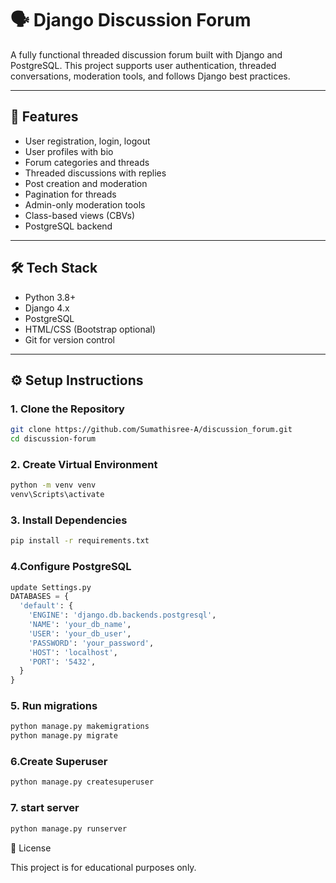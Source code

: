 # 🗣️ Django Discussion Forum

A fully functional threaded discussion forum built with Django and PostgreSQL. This project supports user authentication, threaded conversations, moderation tools, and follows Django best practices.

---

## 🚀 Features

- User registration, login, logout
- User profiles with bio
- Forum categories and threads
- Threaded discussions with replies
- Post creation and moderation
- Pagination for threads
- Admin-only moderation tools
- Class-based views (CBVs)
- PostgreSQL backend

---

## 🛠️ Tech Stack

- Python 3.8+
- Django 4.x
- PostgreSQL
- HTML/CSS (Bootstrap optional)
- Git for version control

---

## ⚙️ Setup Instructions

### 1. Clone the Repository

```bash
git clone https://github.com/Sumathisree-A/discussion_forum.git
cd discussion-forum
```

### 2. Create Virtual Environment

```bash
python -m venv venv
venv\Scripts\activate
```

### 3. Install Dependencies

```bash
pip install -r requirements.txt
```

### 4.Configure PostgreSQL

```python
update Settings.py
DATABASES = {
  'default': {
    'ENGINE': 'django.db.backends.postgresql',
    'NAME': 'your_db_name',
    'USER': 'your_db_user',
    'PASSWORD': 'your_password',
    'HOST': 'localhost',
    'PORT': '5432',
  }
}
```
### 5. Run migrations

```bash
python manage.py makemigrations
python manage.py migrate
```

### 6.Create Superuser

```bash
python manage.py createsuperuser
```

### 7. start server

```bash
python manage.py runserver
```
📄 License

This project is for educational purposes only.
